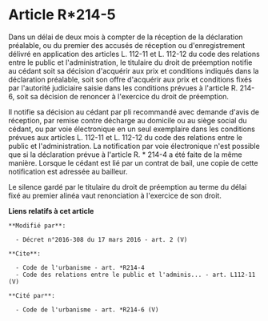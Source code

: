 # Article R*214-5

Dans un délai de deux mois à compter de la réception de la déclaration préalable, ou du premier des accusés de réception ou
d'enregistrement délivré en application des articles L. 112-11 et L. 112-12 du code des relations entre le public et
l'administration, le titulaire du droit de préemption notifie au cédant soit sa décision d'acquérir aux prix et conditions
indiqués dans la déclaration préalable, soit son offre d'acquérir aux prix et conditions fixés par l'autorité judiciaire
saisie dans les conditions prévues à l'article R. 214-6, soit sa décision de renoncer à l'exercice du droit de préemption. 

Il notifie sa décision au cédant par pli recommandé avec demande d'avis de réception, par remise contre décharge au domicile
ou au siège social du cédant, ou par voie électronique en un seul exemplaire dans les conditions prévues aux articles L.
112-11 et L. 112-12 du code des relations entre le public et l'administration. La notification par voie électronique n'est
possible que si la déclaration prévue à l'article R. * 214-4 a été faite de la même manière. Lorsque le cédant est lié par un
contrat de bail, une copie de cette notification est adressée au bailleur. 

Le silence gardé par le titulaire du droit de préemption au terme du délai fixé au premier alinéa vaut renonciation à
l'exercice de son droit.

**Liens relatifs à cet article**

	**Modifié par**:

	  - Décret n°2016-308 du 17 mars 2016 - art. 2 (V)

	**Cite**:

	  - Code de l'urbanisme - art. *R214-4
	  - Code des relations entre le public et l'adminis... - art. L112-11 (V)

	**Cité par**:

	  - Code de l'urbanisme - art. *R214-6 (V)

